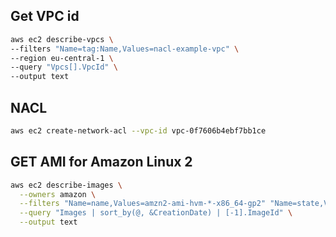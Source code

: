 ## Get VPC id

```sh
aws ec2 describe-vpcs \
--filters "Name=tag:Name,Values=nacl-example-vpc" \
--region eu-central-1 \
--query "Vpcs[].VpcId" \
--output text
```
## NACL

```sh
aws ec2 create-network-acl --vpc-id vpc-0f7606b4ebf7bb1ce
```

## GET AMI for Amazon Linux 2
```sh
aws ec2 describe-images \
  --owners amazon \
  --filters "Name=name,Values=amzn2-ami-hvm-*-x86_64-gp2" "Name=state,Values=available" \
  --query "Images | sort_by(@, &CreationDate) | [-1].ImageId" \
  --output text
```